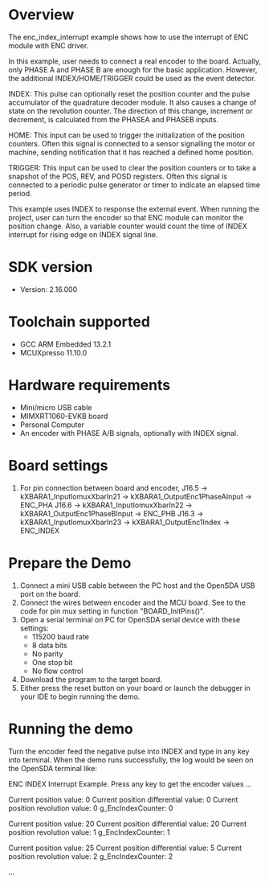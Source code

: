 Overview
========

The enc_index_interrupt example shows how to use the interrupt of ENC module with ENC driver.

In this example, user needs to connect a real encoder to the board. Actually, only PHASE A and PHASE B are enough for the basic application. However, the additional INDEX/HOME/TRIGGER could be used as the event detector. 

INDEX: This pulse can optionally reset the position counter and the pulse accumulator of the quadrature decoder module. It also causes a change of state on the revolution counter. The direction of this change, increment or decrement, is calculated from the PHASEA and PHASEB inputs.

HOME: This input can be used to trigger the initialization of the position counters. Often this signal is connected to a sensor signalling the motor or machine, sending notification that it has reached a defined home position.

TRIGGER: This input can be used to clear the position counters or to take a snapshot of the POS, REV, and POSD registers. Often this signal is connected to a periodic pulse generator or timer to indicate an elapsed time period.

This example uses INDEX to response the external event. When running the project, user can turn the encoder so that ENC module can monitor the position change. Also, a variable counter would count the time of INDEX interrupt for rising edge on INDEX signal line.


SDK version
===========
- Version: 2.16.000

Toolchain supported
===================
- GCC ARM Embedded  13.2.1
- MCUXpresso  11.10.0

Hardware requirements
=====================
- Mini/micro USB cable
- MIMXRT1060-EVKB board
- Personal Computer
- An encoder with PHASE A/B signals, optionally with INDEX signal.

Board settings
==============
1. For pin connection between board and encoder,
      J16.5 -> kXBARA1_InputIomuxXbarIn21 -> kXBARA1_OutputEnc1PhaseAInput -> ENC_PHA
      J16.6 -> kXBARA1_InputIomuxXbarIn22 -> kXBARA1_OutputEnc1PhaseBInput -> ENC_PHB
      J16.3 -> kXBARA1_InputIomuxXbarIn23 -> kXBARA1_OutputEnc1Index -> ENC_INDEX


Prepare the Demo
================
1.  Connect a mini USB cable between the PC host and the OpenSDA USB port on the board.
2.  Connect the wires between encoder and the MCU board. See to the code for pin mux setting in function "BOARD_InitPins()".
3.  Open a serial terminal on PC for OpenSDA serial device with these settings:
    - 115200 baud rate
    - 8 data bits
    - No parity
    - One stop bit
    - No flow control
4.  Download the program to the target board.
5.  Either press the reset button on your board or launch the debugger in your IDE to begin running the demo.

Running the demo
================
Turn the encoder feed the negative pulse into INDEX and type in any key into terminal.
When the demo runs successfully, the log would be seen on the OpenSDA terminal like:

ENC INDEX Interrupt Example.
Press any key to get the encoder values ...

Current position value: 0
Current position differential value: 0
Current position revolution value: 0
g_EncIndexCounter: 0

Current position value: 20
Current position differential value: 20
Current position revolution value: 1
g_EncIndexCounter: 1

Current position value: 25
Current position differential value: 5
Current position revolution value: 2
g_EncIndexCounter: 2

...


